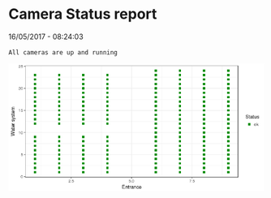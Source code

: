 Camera Status report
================
16/05/2017 - 08:24:03

    All cameras are up and running

![](camreport_files/figure-markdown_github/unnamed-chunk-2-1.png)

